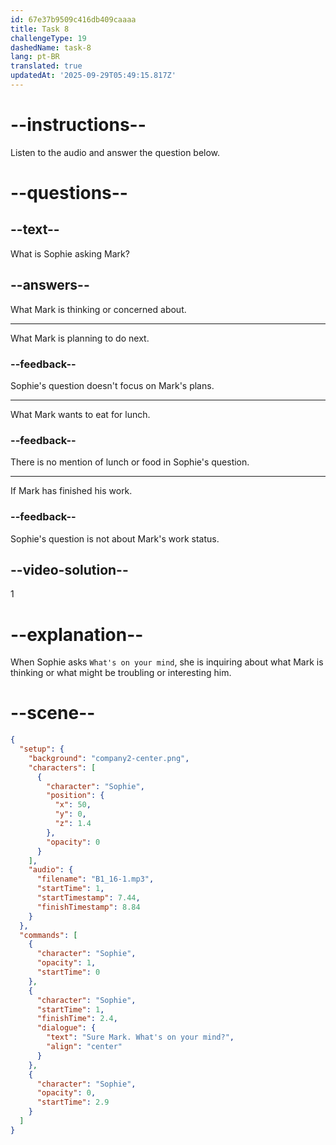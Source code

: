 ```yaml
---
id: 67e37b9509c416db409caaaa
title: Task 8
challengeType: 19
dashedName: task-8
lang: pt-BR
translated: true
updatedAt: '2025-09-29T05:49:15.817Z'
---
```


<!-- (Audio) Sophie: Sure, Mark. What's on your mind? -->

# --instructions--

Listen to the audio and answer the question below.

# --questions--

## --text--

What is Sophie asking Mark?

## --answers--

What Mark is thinking or concerned about.

---

What Mark is planning to do next.

### --feedback--

Sophie's question doesn't focus on Mark's plans.

---

What Mark wants to eat for lunch.

### --feedback--

There is no mention of lunch or food in Sophie's question.

---

If Mark has finished his work.

### --feedback--

Sophie's question is not about Mark's work status.

## --video-solution--

1

# --explanation--

When Sophie asks `What's on your mind`, she is inquiring about what Mark is thinking or what might be troubling or interesting him.

# --scene--

```json
{
  "setup": {
    "background": "company2-center.png",
    "characters": [
      {
        "character": "Sophie",
        "position": {
          "x": 50,
          "y": 0,
          "z": 1.4
        },
        "opacity": 0
      }
    ],
    "audio": {
      "filename": "B1_16-1.mp3",
      "startTime": 1,
      "startTimestamp": 7.44,
      "finishTimestamp": 8.84
    }
  },
  "commands": [
    {
      "character": "Sophie",
      "opacity": 1,
      "startTime": 0
    },
    {
      "character": "Sophie",
      "startTime": 1,
      "finishTime": 2.4,
      "dialogue": {
        "text": "Sure Mark. What's on your mind?",
        "align": "center"
      }
    },
    {
      "character": "Sophie",
      "opacity": 0,
      "startTime": 2.9
    }
  ]
}
```
